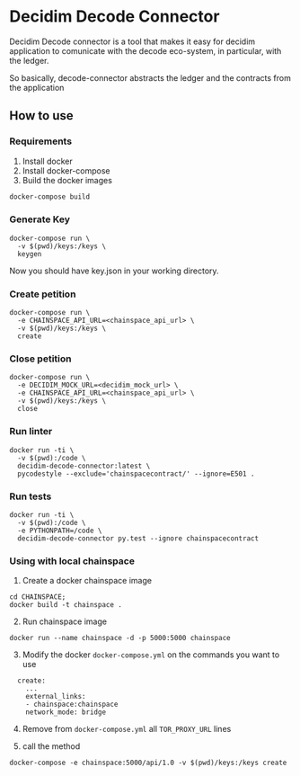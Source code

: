 # Decidim Decode Connector


Decidim Decode connector is a tool that makes it easy for decidim application to comunicate with the decode eco-system, in particular, with the ledger.

So basically, decode-connector abstracts the ledger and the contracts from the application


## How to use



### Requirements

1. Install docker
2. Install docker-compose
3. Build the docker images

```bash
docker-compose build
```

### Generate Key

```
docker-compose run \
  -v $(pwd)/keys:/keys \
  keygen
```

Now you should have key.json in your working directory.

### Create petition


```
docker-compose run \
  -e CHAINSPACE_API_URL=<chainspace_api_url> \
  -v $(pwd)/keys:/keys \
  create
```

### Close petition

```
docker-compose run \
  -e DECIDIM_MOCK_URL=<decidim_mock_url> \
  -e CHAINSPACE_API_URL=<chainspace_api_url> \
  -v $(pwd)/keys:/keys \
  close
```

### Run linter

```
docker run -ti \
  -v $(pwd):/code \
  decidim-decode-connector:latest \
  pycodestyle --exclude='chainspacecontract/' --ignore=E501 .
```

### Run tests

```
docker run -ti \
  -v $(pwd):/code \
  -e PYTHONPATH=/code \
  decidim-decode-connector py.test --ignore chainspacecontract
```

### Using with local chainspace

1. Create a docker chainspace image
```
cd CHAINSPACE;
docker build -t chainspace .
```
2.  Run chainspace image
```
docker run --name chainspace -d -p 5000:5000 chainspace
```

3. Modify the docker `docker-compose.yml` on the commands you want to use
```
  create:
    ...
    external_links:
    - chainspace:chainspace
    network_mode: bridge
```
4. Remove from `docker-compose.yml` all `TOR_PROXY_URL` lines

5. call the method

```
docker-compose -e chainspace:5000/api/1.0 -v $(pwd)/keys:/keys create
```
